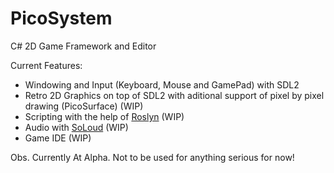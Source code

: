 # PicoSystem

C# 2D Game Framework and Editor

Current Features: 

* Windowing and Input (Keyboard, Mouse and GamePad) with SDL2
* Retro 2D Graphics on top of SDL2 with aditional support of pixel by pixel drawing (PicoSurface) (WIP)
* Scripting with the help of [Roslyn](https://github.com/dotnet/roslyn) (WIP)
* Audio with [SoLoud](http://sol.gfxile.net/soloud/index.html) (WIP)
* Game IDE (WIP)

Obs. Currently At Alpha. Not to be used for anything serious for now!


